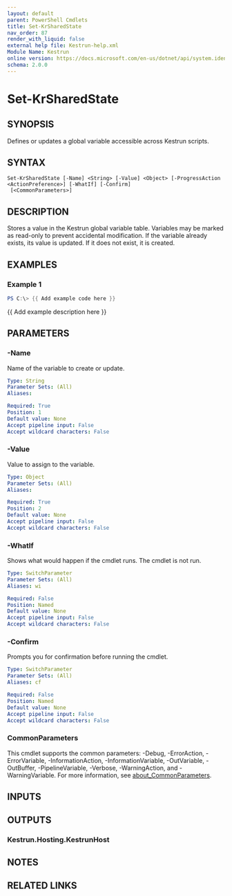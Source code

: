 ```yaml
---
layout: default
parent: PowerShell Cmdlets
title: Set-KrSharedState
nav_order: 87
render_with_liquid: false
external help file: Kestrun-help.xml
Module Name: Kestrun
online version: https://docs.microsoft.com/en-us/dotnet/api/system.identitymodel.tokens.jwt.jwtsecuritytoken?view=azure-dotnet
schema: 2.0.0
---
```


# Set-KrSharedState

## SYNOPSIS
Defines or updates a global variable accessible across Kestrun scripts.

## SYNTAX

```
Set-KrSharedState [-Name] <String> [-Value] <Object> [-ProgressAction <ActionPreference>] [-WhatIf] [-Confirm]
 [<CommonParameters>]
```

## DESCRIPTION
Stores a value in the Kestrun global variable table.
Variables may be marked
as read-only to prevent accidental modification.
If the variable already exists, its value is updated.
If it does not exist,
it is created.

## EXAMPLES

### Example 1
```powershell
PS C:\> {{ Add example code here }}
```

{{ Add example description here }}

## PARAMETERS

### -Name
Name of the variable to create or update.

```yaml
Type: String
Parameter Sets: (All)
Aliases:

Required: True
Position: 1
Default value: None
Accept pipeline input: False
Accept wildcard characters: False
```

### -Value
Value to assign to the variable.

```yaml
Type: Object
Parameter Sets: (All)
Aliases:

Required: True
Position: 2
Default value: None
Accept pipeline input: False
Accept wildcard characters: False
```

### -WhatIf
Shows what would happen if the cmdlet runs.
The cmdlet is not run.

```yaml
Type: SwitchParameter
Parameter Sets: (All)
Aliases: wi

Required: False
Position: Named
Default value: None
Accept pipeline input: False
Accept wildcard characters: False
```

### -Confirm
Prompts you for confirmation before running the cmdlet.

```yaml
Type: SwitchParameter
Parameter Sets: (All)
Aliases: cf

Required: False
Position: Named
Default value: None
Accept pipeline input: False
Accept wildcard characters: False
```



### CommonParameters
This cmdlet supports the common parameters: -Debug, -ErrorAction, -ErrorVariable, -InformationAction, -InformationVariable, -OutVariable, -OutBuffer, -PipelineVariable, -Verbose, -WarningAction, and -WarningVariable. For more information, see [about_CommonParameters](http://go.microsoft.com/fwlink/?LinkID=113216).

## INPUTS

## OUTPUTS

### Kestrun.Hosting.KestrunHost
## NOTES

## RELATED LINKS
